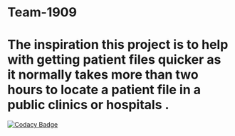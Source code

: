 # Team-1909
# The inspiration this project is to help with getting patient files quicker as it normally takes more than two hours to locate a patient file in a public clinics or hospitals .
[![Codacy Badge](https://api.codacy.com/project/badge/Grade/ffb4706b00dc4239b9fac3acd4886442)](https://app.codacy.com/gh/BuildForSDGCohort2/Team-1909?utm_source=github.com&utm_medium=referral&utm_content=BuildForSDGCohort2/Team-1909&utm_campaign=Badge_Grade_Settings)
